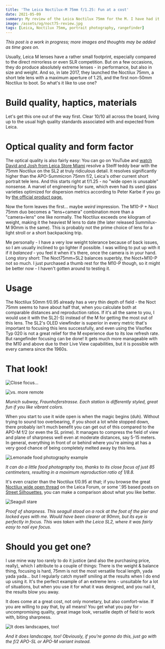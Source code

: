 ```yaml
---
title: 'The Leica Noctilux-M 75mm f/1.25: Fun at a cost'
date: 2021-05-09
summary: My review of the Leica Noctilux 75mm for the M. I have had it in use for about a year, this article holds my personal opinion on the lens in terms of build quality, look, feel and more.
image: /assets/og/noct75-review.jpg
tags: [Leica, Noctilux 75mm, portrait photography, rangefinder]
---
```


*This post is a work in progress; more images and thoughts may be added as time goes on.*

Usually, Leica M lenses have a rather small footprint, especially compared to the direct mirrorless or even SLR competition. But on a few occasions, they do produce absolutely extreme lenses - in performance, but also in size and weight. And so, in late 2017, they launched the Noctilux 75mm, a short tele lens with a maximum aperture of 1.25, and the first non-50mm Noctilux to boot. So what's it like to use one?

# Build quality, haptics, materials

Let's get this one out of the way first. Clear 10/10 all across the board, living up to the usual high quality standards associated with and expected from Leica.

# Optical quality and form factor

The optical quality is also fairly easy: You can go on YouTube and [watch David and Josh from Leica Store Miami](https://www.youtube.com/watch?v=4C6ngV_UTvM) resolve a Steiff teddy bear with the 75mm Noctilux on the SL2 at truly ridiculous detail. It resolves significantly higher than the APO-Summicron 75mm f/2, Leica's other current short portrait tele lens. And this starts right at f/1.25 - no "wide open is unusable" nonsense. A marvel of engineering for sure, which even had its used glass varieties optimized for dispersion metrics according to Peter Karbe if you go by [the official product page.](https://de.leica-camera.com/Fotografie/Leica-M/M-Objektive/Noctilux-M-75-f-1,25-ASPH)

Now the form leaves the first... maybe *weird* impression. The M10-P + Noct 75mm duo becomes a "lens+camera" combination more than a "camera+lens" one like normally. The Noctilux exceeds one kilogram of weight, making it the heaviest M lens to date (the later released Summilux-M 90mm is the same). This is probably not the prime choice of lens for a light stroll or a short backpacking trip.

Me personally - I have a very low weight tolerance because of back issues, so I am usually inclined to go lighter if possible. I was willing to put up with it if it *balanced* - you feel it when it's there, once the camera is in your hand. Long story short: The Noct75mm+SL2 balances superbly, the Noct+M10-P not so much. I just purchased a thumb rest for the M10-P though, so it might be better now - I haven't gotten around to testing it.

# Usage

The Noctilux 50mm f/0.95 already has a very thin depth of field - the Noct 75mm seems to have about half that, when you calculate both at comparable distances and reproduction ratios. If it's all the same to you, I would use it with the SL2(-S) instead of the M for getting the most out of this lens. The SL2's OLED viewfinder is superior in every metric that's important to focusing this lens successfully, and even using the Visoflex Typ 020 is not a great relief for the M experience due to its low refresh rate. But rangefinder focusing can be done! It gets much more manageable with the M10 and above due to their Live View capabilities, but it is possible with every camera since the 1960s.

# That look!

![Close focus...](/assets/photography/noct75-review/noct1.jpg)

![vs. more remote](/assets/photography/noct75-review/noct2.jpg)

*Munich subway, Fraunhoferstrasse. Each station is differently styled, great fun if you like vibrant colors.*

When you start to use it wide open is when the magic begins (duh). Without trying to sound too overbearing, if you shoot a lot while stopped down, there probably isn't much benefit you can get out of this compared to the APO-M f/2 (or even the SL prime). It manages to compress the field of view and plane of sharpness well even at moderate distances, say 5-15 meters. In general, everything in front of or behind where you're aiming at has a very good chance of being completely melted away by this lens.

![Lemonade food photography example](/assets/photography/noct75-review/noct3.jpg)

*It can do a little food photography too, thanks to its close focus of just 85 centimeters, resulting in a maximum reproduction ratio of 1/8.8.*

It's even crazier than the Noctilux f/0.95 at that; if you browse the great [Noctilux wide open thread](https://www.l-camera-forum.com/topic/297666-show-us-your-noctilux-wide-open-shots/) on the Leica Forum, or some '.95 based posts on [Street Silhouettes](https://www.streetsilhouettes.com/), you can make a comparison about what you like better.

![Seagull stare](/assets/photography/noct75-review/noct4.jpg)

*Proof of sharpness. This seagull stood on a rock at the foot of the pier and locked eyes with me. Would have been clearer at 90mm, but its eye is perfectly in focus. This was taken with the Leica SL2, where it was fairly easy to nail eye focus.*

# Should you get one?

I use mine way too rarely to do it justice (and also the purchasing price, really), which I attribute to a couple of things: There is the weight & balance thing, focusing is hard, 75mm is not the most versatile focal length, yada yada yada... but I regularly catch myself smiling at the results when I do end up using it. It's the perfect example of an extreme lens - unsuitable for a lot of situations, but when you use it for what it was designed, and you nail it, the results blow you away. 

It does come at a great cost, not only monetary, but also comfort-wise. If you are willing to pay that, by all means! You get what you pay for - uncompromising quality, great image look, versatile depth of field to work with, biting sharpness.

![It does landscapes, too!](/assets/photography/noct75-review/noct5.jpg)

*And it does landscape, too! Obviously, if you're gonna do this, just go with the f/2 APO-SL or APO-M variant instead.*
